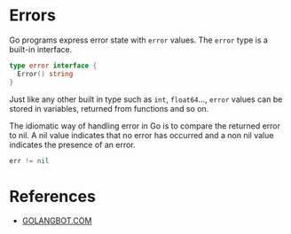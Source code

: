 # Errors

Go programs express error state with `error` values.
The `error` type is a built-in interface.

```go
type error interface {
  Error() string
}
```

Just like any other built in type such as `int`, `float64`..., `error` values can be stored in variables, returned from functions and so on.

The idiomatic way of handling error in Go is to compare the returned error to nil. A nil value indicates that no error has occurred and a non nil value indicates the presence of an error.

```go
err != nil
```

# References
- [GOLANGBOT.COM](https://golangbot.com/error-handling/)
